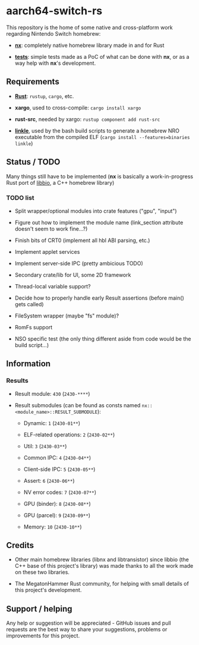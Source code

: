 
# aarch64-switch-rs

This repository is the home of some native and cross-platform work regarding Nintendo Switch homebrew:

- **[nx](nx)**: completely native homebrew library made in and for Rust

- **[tests](tests)**: simple tests made as a PoC of what can be done with **nx**, or as a way help with **nx**'s development.

## Requirements

- **[Rust](https://rustup.rs)**: `rustup`, `cargo`, etc.

- **xargo**, used to cross-compile: `cargo install xargo`

- **rust-src**, needed by xargo: `rustup component add rust-src`

- **[linkle](https://github.com/MegatonHammer/linkle)**, used by the bash build scripts to generate a homebrew NRO executable from the compiled ELF (`cargo install --features=binaries linkle`)

## Status / TODO

Many things still have to be implemented (**nx** is basically a work-in-progress Rust port of [libbio](https://github.com/biosphere-switch/libbio), a C++ homebrew library)

### TODO list

- Split wrapper/optional modules into crate features ("gpu", "input")

- Figure out how to implement the module name (link_section attribute doesn't seem to work fine...?)

- Finish bits of CRT0 (implement all hbl ABI parsing, etc.)

- Implement applet services

- Implement server-side IPC (pretty ambicious TODO)

- Secondary crate/lib for UI, some 2D framework

- Thread-local variable support?

- Decide how to properly handle early Result assertions (before main() gets called)

- FileSystem wrapper (maybe "fs" module)?

- RomFs support

- NSO specific test (the only thing different aside from code would be the build script...)

## Information

### Results

- Result module: `430` (`2430-****`)

- Result submodules (can be found as consts named `nx::<module_name>::RESULT_SUBMODULE`):

  - Dynamic: `1` (`2430-01**`)

  - ELF-related operations: `2` (`2430-02**`)

  - Util: `3` (`2430-03**`)

  - Common IPC: `4` (`2430-04**`)

  - Client-side IPC: `5` (`2430-05**`)

  - Assert: `6` (`2430-06**`)

  - NV error codes: `7` (`2430-07**`)

  - GPU (binder): `8` (`2430-08**`)

  - GPU (parcel): `9` (`2430-09**`)

  - Memory: `10` (`2430-10**`)

## Credits

- Other main homebrew libraries (libnx and libtransistor) since libbio (the C++ base of this project's library) was made thanks to all the work made on these two libraries.

- The MegatonHammer Rust community, for helping with small details of this project's development.

## Support / helping

Any help or suggestion will be appreciated - GitHub issues and pull requests are the best way to share your suggestions, problems or improvements for this project.